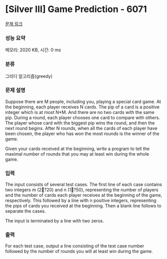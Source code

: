 # [Silver III] Game Prediction - 6071 

[문제 링크](https://www.acmicpc.net/problem/6071) 

### 성능 요약

메모리: 2020 KB, 시간: 0 ms

### 분류

그리디 알고리즘(greedy)

### 문제 설명

<p>Suppose there are M people, including you, playing a special card game. At the beginning, each player receives N cards. The pip of a card is a positive integer which is at most N*M. And there are no two cards with the same pip. During a round, each player chooses one card to compare with others. The player whose card with the biggest pip wins the round, and then the next round begins. After N rounds, when all the cards of each player have been chosen, the player who has won the most rounds is the winner of the game. </p>

<p>Given your cards received at the beginning, write a program to tell the maximal number of rounds that you may at least win during the whole game. </p>

### 입력 

 <p>The input consists of several test cases. The first line of each case contains two integers m (2?20) and n (1?50), representing the number of players and the number of cards each player receives at the beginning of the game, respectively. This followed by a line with n positive integers, representing the pips of cards you received at the beginning. Then a blank line follows to separate the cases. </p>

<p>The input is terminated by a line with two zeros. </p>

### 출력 

 <p>For each test case, output a line consisting of the test case number followed by the number of rounds you will at least win during the game.</p>

